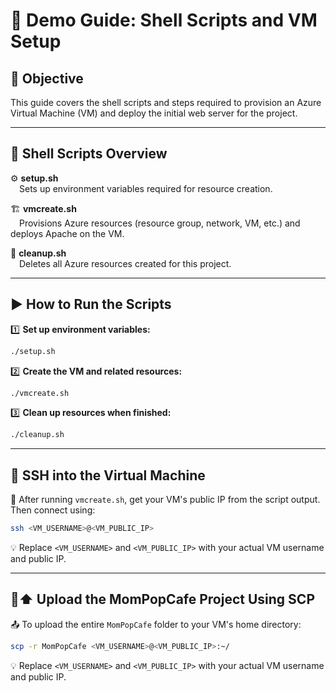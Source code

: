 # 🔐 Demo Guide: Shell Scripts and VM Setup

## 🎯 Objective
This guide covers the shell scripts and steps required to provision an Azure Virtual Machine (VM) and deploy the initial web server for the project.

---

## 📜 Shell Scripts Overview

⚙️ **setup.sh**  
 Sets up environment variables required for resource creation.

🏗️ **vmcreate.sh**  
 Provisions Azure resources (resource group, network, VM, etc.) and deploys Apache on the VM.

🧹 **cleanup.sh**  
 Deletes all Azure resources created for this project.

---

## ▶️ How to Run the Scripts

1️⃣ **Set up environment variables:**  
   ```bash
   ./setup.sh
   ```

2️⃣ **Create the VM and related resources:**  
   ```bash
   ./vmcreate.sh
   ```

3️⃣ **Clean up resources when finished:**  
   ```bash
   ./cleanup.sh
   ```

---

## 🔑 SSH into the Virtual Machine

🔎 After running `vmcreate.sh`, get your VM's public IP from the script output. Then connect using:

```bash
ssh <VM_USERNAME>@<VM_PUBLIC_IP>
```

💡 Replace `<VM_USERNAME>` and `<VM_PUBLIC_IP>` with your actual VM username and public IP.

---

## 📂⬆️ Upload the MomPopCafe Project Using SCP

📤 To upload the entire `MomPopCafe` folder to your VM's home directory:

```bash
scp -r MomPopCafe <VM_USERNAME>@<VM_PUBLIC_IP>:~/
```

💡 Replace `<VM_USERNAME>` and `<VM_PUBLIC_IP>` with your actual VM username and public IP.